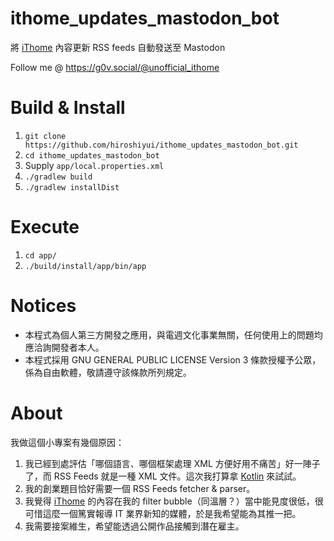 # ithome_updates_mastodon_bot

將 [iThome](https://www.ithome.com.tw/) 內容更新 RSS feeds 自動發送至 Mastodon

Follow me @ https://g0v.social/@unofficial_ithome

# Build & Install

1. `git clone https://github.com/hiroshiyui/ithome_updates_mastodon_bot.git`
2. `cd ithome_updates_mastodon_bot`
3. Supply `app/local.properties.xml`
4. `./gradlew build`
5. `./gradlew installDist`

# Execute

1. `cd app/`
2. `./build/install/app/bin/app`

# Notices

* 本程式為個人第三方開發之應用，與電週文化事業無關，任何使用上的問題均應洽詢開發者本人。
* 本程式採用 GNU GENERAL PUBLIC LICENSE Version 3 條款授權予公眾，係為自由軟體，敬請遵守該條款所列規定。

# About

我做這個小專案有幾個原因：

1. 我已經到處評估「哪個語言、哪個框架處理 XML 方便好用不痛苦」好一陣子了，而 RSS Feeds 就是一種 XML
   文件。這次我打算拿 [Kotlin](https://kotlinlang.org/) 來試試。
2. 我的創業題目恰好需要一個 RSS Feeds fetcher & parser。
3. 我覺得 [iThome](https://www.ithome.com.tw/) 的內容在我的 filter bubble（同溫層？）當中能見度很低，很可惜這麼一個篤實報導
   IT 業界新知的媒體，於是我希望能為其推一把。
4. 我需要接案維生，希望能透過公開作品接觸到潛在雇主。
